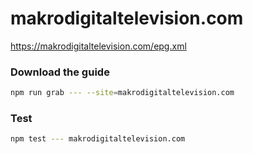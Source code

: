 # makrodigitaltelevision.com

https://makrodigitaltelevision.com/epg.xml

### Download the guide

```sh
npm run grab --- --site=makrodigitaltelevision.com
```

### Test

```sh
npm test --- makrodigitaltelevision.com
```
